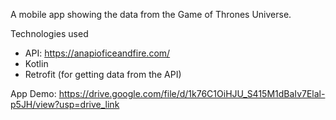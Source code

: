 A mobile app showing the data from the Game of Thrones Universe.

Technologies used
- API: https://anapioficeandfire.com/
- Kotlin
- Retrofit (for getting data from the API)

App Demo: https://drive.google.com/file/d/1k76C1OiHJU_S415M1dBaIv7Elal-p5JH/view?usp=drive_link
